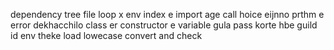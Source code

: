 dependency tree
file loop x
env index e
import age call hoice eijnno prthm e error dekhacchilo
class er constructor e variable gula pass korte hbe
guild id env theke
load lowecase convert and check
